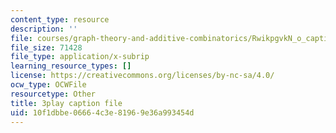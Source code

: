 ```yaml
---
content_type: resource
description: ''
file: courses/graph-theory-and-additive-combinatorics/RwikpgvkN_o_captions.vtt
file_size: 71428
file_type: application/x-subrip
learning_resource_types: []
license: https://creativecommons.org/licenses/by-nc-sa/4.0/
ocw_type: OCWFile
resourcetype: Other
title: 3play caption file
uid: 10f1dbbe-0666-4c3e-8196-9e36a993454d
---
```

